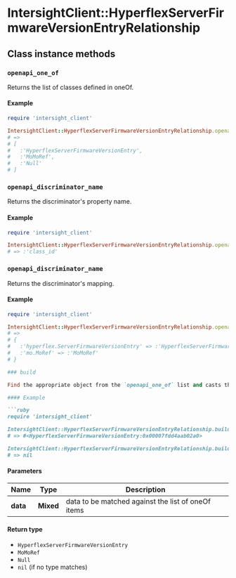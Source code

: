 # IntersightClient::HyperflexServerFirmwareVersionEntryRelationship

## Class instance methods

### `openapi_one_of`

Returns the list of classes defined in oneOf.

#### Example

```ruby
require 'intersight_client'

IntersightClient::HyperflexServerFirmwareVersionEntryRelationship.openapi_one_of
# =>
# [
#   :'HyperflexServerFirmwareVersionEntry',
#   :'MoMoRef',
#   :'Null'
# ]
```

### `openapi_discriminator_name`

Returns the discriminator's property name.

#### Example

```ruby
require 'intersight_client'

IntersightClient::HyperflexServerFirmwareVersionEntryRelationship.openapi_discriminator_name
# => :'class_id'
```

### `openapi_discriminator_name`

Returns the discriminator's mapping.

#### Example

```ruby
require 'intersight_client'

IntersightClient::HyperflexServerFirmwareVersionEntryRelationship.openapi_discriminator_mapping
# =>
# {
#   :'hyperflex.ServerFirmwareVersionEntry' => :'HyperflexServerFirmwareVersionEntry',
#   :'mo.MoRef' => :'MoMoRef'
# }

### build

Find the appropriate object from the `openapi_one_of` list and casts the data into it.

#### Example

```ruby
require 'intersight_client'

IntersightClient::HyperflexServerFirmwareVersionEntryRelationship.build(data)
# => #<HyperflexServerFirmwareVersionEntry:0x00007fdd4aab02a0>

IntersightClient::HyperflexServerFirmwareVersionEntryRelationship.build(data_that_doesnt_match)
# => nil
```

#### Parameters

| Name | Type | Description |
| ---- | ---- | ----------- |
| **data** | **Mixed** | data to be matched against the list of oneOf items |

#### Return type

- `HyperflexServerFirmwareVersionEntry`
- `MoMoRef`
- `Null`
- `nil` (if no type matches)

